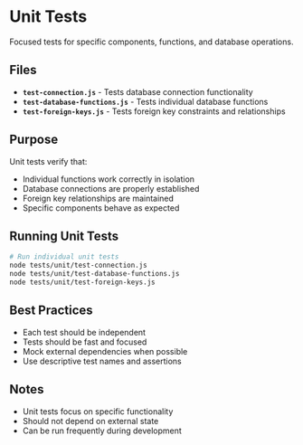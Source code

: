 # Unit Tests

Focused tests for specific components, functions, and database operations.

## Files

- **`test-connection.js`** - Tests database connection functionality
- **`test-database-functions.js`** - Tests individual database functions
- **`test-foreign-keys.js`** - Tests foreign key constraints and relationships

## Purpose

Unit tests verify that:
- Individual functions work correctly in isolation
- Database connections are properly established
- Foreign key relationships are maintained
- Specific components behave as expected

## Running Unit Tests

```bash
# Run individual unit tests
node tests/unit/test-connection.js
node tests/unit/test-database-functions.js
node tests/unit/test-foreign-keys.js
```

## Best Practices

- Each test should be independent
- Tests should be fast and focused
- Mock external dependencies when possible
- Use descriptive test names and assertions

## Notes

- Unit tests focus on specific functionality
- Should not depend on external state
- Can be run frequently during development
